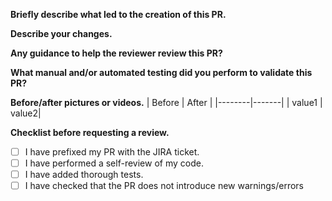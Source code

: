 **Briefly describe what led to the creation of this PR.**

<!-- github ticket link required. Please use "[INCIDENT-###]" syntax to create a ticket link -->

**Describe your changes.**

**Any guidance to help the reviewer review this PR?**

**What manual and/or automated testing did you perform to validate this PR?**

**Before/after pictures or videos.**
| Before | After |
|--------|-------|
| value1 | value2|

**Checklist before requesting a review.**

- [ ] I have prefixed my PR with the JIRA ticket.
- [ ] I have performed a self-review of my code.
- [ ] I have added thorough tests.
- [ ] I have checked that the PR does not introduce new warnings/errors
